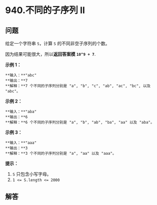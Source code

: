 # 940.不同的子序列 II

## 问题

给定一个字符串 `S`，计算 `S` 的不同非空子序列的个数。

因为结果可能很大，所以**返回答案模** **`10^9 + 7`**.

**示例 1：**

```
**输入：**"abc"
**输出：**7
**解释：**7 个不同的子序列分别是 "a", "b", "c", "ab", "ac", "bc", 以及 "abc"。

```

**示例 2：**

```
**输入：**"aba"
**输出：**6
**解释：**6 个不同的子序列分别是 "a", "b", "ab", "ba", "aa" 以及 "aba"。

```

**示例 3：**

```
**输入：**"aaa"
**输出：**3
**解释：**3 个不同的子序列分别是 "a", "aa" 以及 "aaa"。

```

**提示：**

1. `S` 只包含小写字母。
2. `1 <= S.length <= 2000`



## 解答


